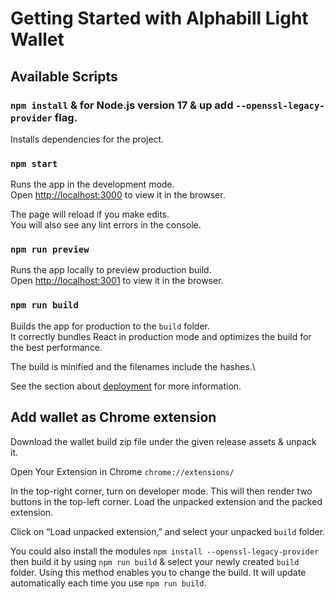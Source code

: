 # Getting Started with Alphabill Light Wallet


## Available Scripts

### `npm install` & for Node.js version 17 & up add `--openssl-legacy-provider` flag.
Installs dependencies for the project.

### `npm start`

Runs the app in the development mode.\
Open [http://localhost:3000](http://localhost:3000) to view it in the browser.

The page will reload if you make edits.\
You will also see any lint errors in the console.

### `npm run preview`

Runs the app locally to preview production build.\
Open [http://localhost:3001](http://localhost:3001) to view it in the browser.

### `npm run build`

Builds the app for production to the `build` folder.\
It correctly bundles React in production mode and optimizes the build for the best performance.

The build is minified and the filenames include the hashes.\

See the section about [deployment](https://vitejs.dev/guide/static-deploy.html) for more information.


## Add wallet as Chrome extension

Download the wallet build zip file under the given release assets & unpack it.

Open Your Extension in Chrome `chrome://extensions/`

In the top-right corner, turn on developer mode. This will then render two buttons in the top-left corner. Load the unpacked extension and the packed extension.

Click on “Load unpacked extension,” and select your unpacked `build` folder.

You could also install the modules `npm install --openssl-legacy-provider` then build it by using `npm run build` & select your newly created `build` folder. Using this method enables you to change the build. It will update automatically each time you use `npm run build`.

